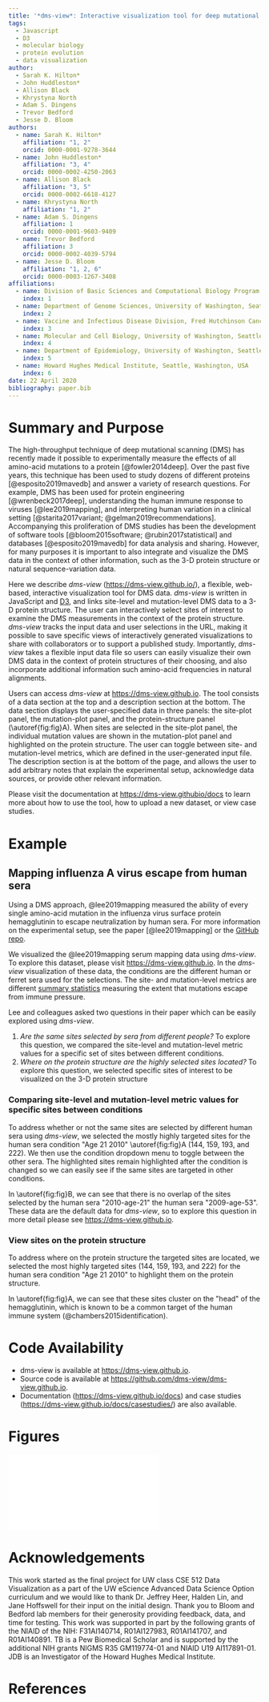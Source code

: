 ```yaml
---
title: '*dms-view*: Interactive visualization tool for deep mutational scanning experiments'
tags:
  - Javascript
  - D3
  - molecular biology
  - protein evolution
  - data visualization
author:
  - Sarah K. Hilton*
  - John Huddleston*
  - Allison Black
  - Khrystyna North
  - Adam S. Dingens
  - Trevor Bedford
  - Jesse D. Bloom
authors:
  - name: Sarah K. Hilton*
    affiliation: "1, 2"
    orcid: 0000-0001-9278-3644
  - name: John Huddleston*
    affiliation: "3, 4"
    orcid: 0000-0002-4250-2063
  - name: Allison Black
    affiliation: "3, 5"
    orcid: 0000-0002-6618-4127
  - name: Khrystyna North
    affiliation: "1, 2"
  - name: Adam S. Dingens
    affiliation: 1
    orcid: 0000-0001-9603-9409
  - name: Trevor Bedford
    affiliation: 3
    orcid: 0000-0002-4039-5794
  - name: Jesse D. Bloom
    affiliation: "1, 2, 6"
    orcid: 0000-0003-1267-3408
affiliations:
  - name: Division of Basic Sciences and Computational Biology Program, Fred Hutchinson Cancer Research Center, Seattle, WA, USA
    index: 1
  - name: Department of Genome Sciences, University of Washington, Seattle, WA, United States of America
    index: 2
  - name: Vaccine and Infectious Disease Division, Fred Hutchinson Cancer Research Center, Seattle, WA, USA
    index: 3
  - name: Molecular and Cell Biology, University of Washington, Seattle, WA, USA
    index: 4
  - name: Department of Epidemiology, University of Washington, Seattle, Washington, United States
    index: 5
  - name: Howard Hughes Medical Institute, Seattle, Washington, USA
    index: 6
date: 22 April 2020
bibliography: paper.bib
---
```


# Summary and Purpose

The high-throughput technique of deep mutational scanning (DMS) has recently made it possible to experimentally measure the effects of all amino-acid mutations to a protein [@fowler2014deep].
Over the past five years, this technique has been used to study dozens of different proteins [@esposito2019mavedb] and answer a variety of research questions.
For example, DMS has been used for protein engineering [@wrenbeck2017deep], understanding the human immune response to viruses [@lee2019mapping], and interpreting human variation in a clinical setting [@starita2017variant; @gelman2019recommendations].
Accompanying this proliferation of DMS studies has been the development of software tools [@bloom2015software; @rubin2017statistical] and databases [@esposito2019mavedb] for data analysis and sharing.
However, for many purposes it is important to also integrate and visualize the DMS data in the context of other information, such as the 3-D protein structure or natural sequence-variation data.

Here we describe *dms-view* (https://dms-view.github.io/), a flexible, web-based, interactive visualization tool for DMS data.
*dms-view* is written in JavaScript and [D3](https://d3js.org), and links site-level and mutation-level DMS data to a 3-D protein structure.
The user can interactively select sites of interest to examine the DMS measurements in the context of the protein structure.
*dms-view* tracks the input data and user selections in the URL, making it possible to save specific views of interactively generated visualizations to share with collaborators or to support a published study.
Importantly, *dms-view* takes a flexible input data file so users can easily visualize their own DMS data in the context of protein structures of their choosing, and also incorporate additional information such amino-acid frequencies in natural alignments.

Users can access *dms-view* at https://dms-view.github.io.
The tool consists of a data section at the top and a description section at the bottom.
The data section displays the user-specified data in three panels: the site-plot panel, the mutation-plot panel, and the protein-structure panel (\autoref{fig:fig}A).
When sites are selected in the site-plot panel, the individual mutation values are shown in the mutation-plot panel and highlighted on the protein structure.
The user can toggle between site- and mutation-level metrics, which are defined in the user-generated input file.
The description section is at the bottom of the page, and allows the user to add arbitrary notes that explain the experimental setup, acknowledge data sources, or provide other relevant information.

Please visit the documentation at https://dms-view.githubio/docs to learn more about how to use the tool, how to upload a new dataset, or view case studies.

# Example

## Mapping influenza A virus escape from human sera

Using a DMS approach, @lee2019mapping measured the ability of every single amino-acid mutation in the influenza virus surface protein hemagglutinin to escape neutralization by human sera.
For more information on the experimental setup, see the paper [@lee2019mapping] or the [GitHub repo](https://github.com/jbloomlab/map_flu_serum_Perth2009_H3_HA).

We visualized the @lee2019mapping serum mapping data using *dms-view*.
To explore this dataset, please visit https://dms-view.github.io.
In the *dms-view* visualization of these data, the conditions are the different human or ferret sera used for the selections.
The site- and mutation-level metrics are different [summary statistics](https://jbloomlab.github.io/dms_tools2/diffsel.html) measuring the extent that mutations escape from immune pressure.

Lee and colleagues asked two questions in their paper which can be easily explored using *dms-view*.

  1. *Are the same sites selected by sera from different people?* To explore this question, we compared the site-level and mutation-level metric values for a specific set of sites between different conditions.
  2. *Where on the protein structure are the highly selected sites located?* To explore this question, we selected specific sites of interest to be visualized on the 3-D protein structure

### Comparing site-level and mutation-level metric values for specific sites between conditions

To address whether or not the same sites are selected by different human sera using *dms-view*, we selected the mostly highly targeted sites for the human sera condition "Age 21 2010" \autoref{fig:fig}A (144, 159, 193, and 222).
We then use the condition dropdown menu to toggle between the other sera.
The highlighted sites remain highlighted after the condition is changed so we can easily see if the same sites are targeted in other conditions.

In \autoref{fig:fig}B, we can see that there is no overlap of the sites selected by the human sera "2010-age-21" the human sera "2009-age-53".
These data are the default data for *dms-view*, so to explore this question in more detail please see https://dms-view.github.io.

### View sites on the protein structure

To address where on the protein structure the targeted sites are located, we selected the most highly targeted sites (144, 159, 193, and 222) for the human sera condition "Age 21 2010" to highlight them on the protein structure.

In \autoref{fig:fig}A, we can see that these sites cluster on the "head" of the hemagglutinin, which is known to be a common target of the human immune system (@chambers2015identification).

# Code Availability

- dms-view is available at https://dms-view.github.io.
- Source code is available at https://github.com/dms-view/dms-view.github.io.
- Documentation (https://dms-view.github.io/docs) and case studies (https://dms-view.github.io/docs/casestudies/) are also available.

# Figures

![Using *dms-view* to analyze a DMS. For further exploration of this dataset, please visit https://dms-view.github.io. **(A)** The *dms-view* data section has three panels: the site plot, the mutation plot, and the protein structure plot. The interactive features for selecting sites and navigating are in the site plot panel. Here we show the five most highly targeted sites by the human sera "2010-Age-21" from the study by @lee2019mapping. All five sites fall in the ``globular head" of influenza virus HA. **(B)** The same five sites targeted by the sera in panel **A** but now plotted with the data from a different human sera, "2009-age-53". Using *dms-view* to compare, we see that different sites on HA are targeted by the different sera. \label{fig:fig}](fig/fig.pdf)

# Acknowledgements

This work started as the final project for UW class CSE 512 Data Visualization as a part of the UW eScience Advanced Data Science Option curriculum and we would like to thank Dr. Jeffrey Heer, Halden Lin, and Jane Hoffswell for their input on the initial design.
Thank you to Bloom and Bedford lab members for their generosity providing feedback, data, and time for testing.
This work was supported in part by the following grants of the NIAID of the NIH: F31AI140714, R01AI127983, R01AI141707, and R01AI140891.
TB is a Pew Biomedical Scholar and is supported by the additional NIH grants NIGMS R35 GM119774-01 and NIAID U19 AI117891-01.
JDB is an Investigator of the Howard Hughes Medical Institute.

# References
